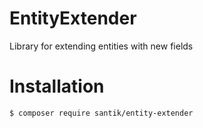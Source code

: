 # EntityExtender

Library for extending entities with new fields

# Installation

```console
$ composer require santik/entity-extender
```



